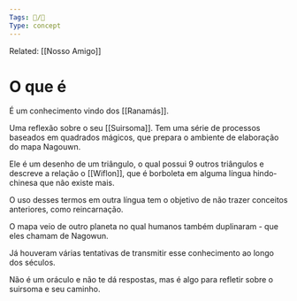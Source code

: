 ```yaml
---
Tags: 🧵/🌱
Type: concept
---
```


Related: [[Nosso Amigo]]

# O que é
É um conhecimento vindo dos [[Ranamás]].

Uma reflexão sobre o seu [[Suirsoma]]. Tem uma série de processos baseados em quadrados mágicos, que prepara o ambiente de elaboração do mapa Nagouwn.

Ele é um desenho de um triângulo, o qual possui 9 outros triângulos e descreve a relação o [[Wiflon]], que é borboleta em alguma língua hindo-chinesa que não existe mais.

O uso desses termos em outra língua tem o objetivo de não trazer conceitos anteriores, como reincarnação.

O mapa veio de outro planeta no qual humanos também duplinaram - que eles chamam de Nagowun.

Já houveram várias tentativas de transmitir esse conhecimento ao longo dos séculos.

Não é um oráculo e não te dá respostas, mas é algo para refletir sobre o suirsoma e seu caminho.